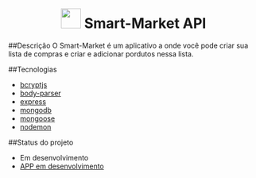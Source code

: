 <h1 align="center"><img src="src/assests/cart.png" width=40 height=40> Smart-Market API</h1>

##Descrição
O Smart-Market é um aplicativo a onde você pode criar sua lista de compras e criar e adicionar pordutos nessa lista.

##Tecnologias
- [bcryptjs](https://www.npmjs.com/package/bcryptjs)
- [body-parser](https://www.npmjs.com/package/body-parser)
- [express](https://expressjs.com/pt-br/)
- [mongodb](https://www.mongodb.com/2)
- [mongoose](https://mongoosejs.com/)
- [nodemon](https://nodemon.io/)

##Status do projeto
- Em desenvolvimento
- [APP em desenvolvimento](https://github.com/Dms98Br/Smart_Market_App)
